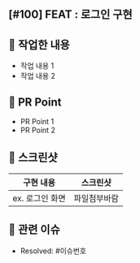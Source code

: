 ## [#100] FEAT : 로그인 구현

## 🌱 작업한 내용

- 작업 내용 1
- 작업 내용 2

## 🌱 PR Point

- PR Point 1
- PR Point 2

## 📸 스크린샷

|    구현 내용    |   스크린샷   |
| :-------------: | :----------: |
| ex. 로그인 화면 | 파일첨부바람 |

## 📮 관련 이슈

- Resolved: #이슈번호
